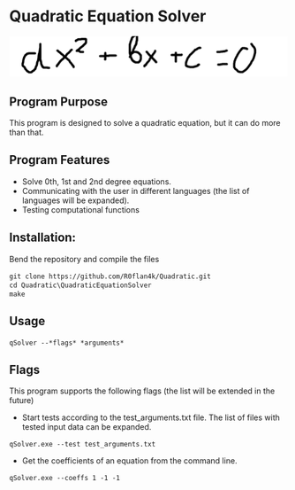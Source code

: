 # Quadratic Equation Solver
![Quadratic equation format](images/equation_format.png)

## Program Purpose

This program is designed to solve a quadratic equation, but it can do more than that. 

## Program Features

- Solve 0th, 1st and 2nd degree equations.
- Communicating with the user in different languages (the list of languages will be expanded).
- Testing computational functions

## Installation:
Bend the repository and compile the files

~~~
git clone https://github.com/R0flan4k/Quadratic.git
cd Quadratic\QuadraticEquationSolver
make
~~~

## Usage

~~~
qSolver --*flags* *arguments*
~~~

## Flags
This program supports the following flags (the list will be extended in the future)
- Start tests according to the test_arguments.txt file. The list of files with tested input data can be expanded.

~~~
qSolver.exe --test test_arguments.txt
~~~

- Get the coefficients of an equation from the command line.

~~~
qSolver.exe --coeffs 1 -1 -1
~~~
